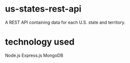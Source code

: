 # us-states-rest-api
A REST API containing data for each U.S. state and territory.

# technology used
Node.js
Express.js
MongoDB
